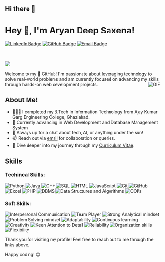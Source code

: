 ## Hi there 👋

# Hey 👋, I'm Aryan Deep Saxena!


[![LinkedIn Badge](https://img.shields.io/badge/LinkedIn-aryan--deep--saxena--283500227-blue?style=flat&logo=linkedin)](https://www.linkedin.com/in/aryan-deep-saxena-283500227/)
[![GitHub Badge](https://img.shields.io/badge/GitHub-AryanAKG-black?style=flat&logo=github)](https://github.com/AryanAKG/)
[![Email Badge](https://img.shields.io/badge/Email-aryandeepsaxena123@gmail.com-red?style=flat&logo=gmail)](mailto:aryandeepsaxena123@gmail.com)

<br>
<br>
<img src="https://komarev.com/ghpvc/?username=AryanAKG&color=blueviolet">
<br />
<br />
Welcome to my 🚀 GitHub! I'm passionate about leveraging technology to solve real-world problems and am currently focused on advancing my skills through hands-on web development projects.

<img align="right" alt="GIF" src="https://user-images.githubusercontent.com/74038190/219923809-b86dc415-a0c2-4a38-bc88-ad6cf06395a8.gif" />

## About Me!

* 👨🏽‍💻 I completed my B.Tech in Information Technology from Ajay Kumar Garg Engineering College, Ghaziabad.
* 🌱 Currently advancing in Web Development and Database Management System.
* 💬 Always up for a chat about tech, AI, or anything under the sun!
* 📫 Reach out via [email](mailto:aryandeepsaxena123@gmail.com) for collaboration or queries.
* 📝 Dive deeper into my journey through my [Curriculum Vitae](https://drive.google.com/file/d/1iSEWadbiqwYU8auvSjpvdp39WDut8Eim/view?usp=sharing).

## Skills
### Techincal Skills:

![Python](https://img.shields.io/badge/-Python-3776AB?style=flat&logo=python&logoColor=white)
![Java](https://img.shields.io/badge/-C++-007396?style=flat&logo=C++)
![C++](https://img.shields.io/badge/-Java-007396?style=flat&logo=java)
![SQL](https://img.shields.io/badge/-SQL-4479A1?style=flat&logo=postgresql&logoColor=white)
![HTML](https://img.shields.io/badge/-HTML-E34F26?style=flat&logo=html5&logoColor=white)
![JavaScript](https://img.shields.io/badge/-JS-336791?style=flat)
![Git](https://img.shields.io/badge/-Git-F05032?style=flat&logo=git)
![GitHub](https://img.shields.io/badge/-GitHub-181717?style=flat&logo=github)
![Excel](https://img.shields.io/badge/-Excel-217346?style=flat)
![PHP](https://img.shields.io/badge/-PHP-217346?style=flat)
![DBMS](https://img.shields.io/badge/-DBMS-336791?style=flat)
![Data Structures and Algorithms](https://img.shields.io/badge/-Data%20Structures%20and%20Algorithms-008080?style=flat)
![OOPs](https://img.shields.io/badge/-OOPs-007396?style=flat)

### Soft Skills:

![Interpersonal Communication](https://img.shields.io/badge/-Interpersonal%20Communication-00BFFF?style=flat)
![Team Player](https://img.shields.io/badge/-Team%20Player-32CD32?style=flat)
![Strong Analytical mindset](https://img.shields.io/badge/-Strong%20Analytical%20mindset-FF4500?style=flat)
![Problem Solving mindset](https://img.shields.io/badge/-Problem%20Solving%20mindset-FF6347?style=flat)
![Adaptability](https://img.shields.io/badge/-Adaptability-7B68EE?style=flat)
![Continuous learning](https://img.shields.io/badge/-Continuous%20learning-00CED1?style=flat)
![Creativity](https://img.shields.io/badge/-Creativity-9932CC?style=flat)
![Keen Attention to Detail](https://img.shields.io/badge/-Keen%20Attention%20to%20Detail-FF8C00?style=flat)
![Reliability](https://img.shields.io/badge/-Reliability-4682B4?style=flat)
![Organization skills](https://img.shields.io/badge/-Organization%20skills-2E8B57?style=flat)
![Flexibility](https://img.shields.io/badge/-Flexibility-FFD700?style=flat)


Thank you for visiting my profile! Feel free to reach out to me through the links above.

Happy coding! 😊

